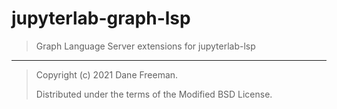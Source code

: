 # jupyterlab-graph-lsp

> Graph Language Server extensions for jupyterlab-lsp

---

> Copyright (c) 2021 Dane Freeman.
>
> Distributed under the terms of the Modified BSD License.
